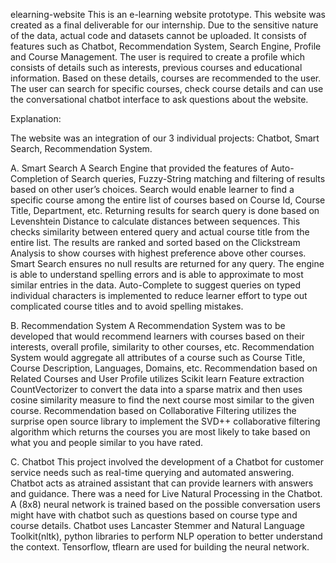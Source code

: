 elearning-website
This is an e-learning website prototype. This website was created as a final deliverable for our internship. Due to the sensitive nature of the data, actual code and datasets cannot be uploaded. It consists of features such as Chatbot, Recommendation System, Search Engine, Profile and Course Management. The user is required to create a profile which consists of details such as interests, previous courses and educational information. Based on these details, courses are recommended to the user. The user can search for specific courses, check course details and can use the conversational chatbot interface to ask questions about the website.

Explanation:

The website was an integration of our 3 individual projects: Chatbot, Smart Search, Recommendation System.

A. Smart Search
A Search Engine that provided the features of Auto-Completion of Search queries, Fuzzy-String matching and filtering of results based on other user’s choices.
Search would enable learner to find a specific course among the entire list of courses based on Course Id, Course Title, Department, etc.
Returning results for search query is done based on Levenshtein Distance to calculate distances between sequences. This checks similarity between entered query and actual course title from the entire list.
The results are ranked and sorted based on the Clickstream Analysis to show courses with highest preference above other courses.
Smart Search ensures no null results are returned for any query.
The engine is able to understand spelling errors and is able to approximate to most similar entries in the data.
Auto-Complete to suggest queries on typed individual characters is implemented to reduce learner effort to type out complicated course titles and to avoid spelling mistakes.

B. Recommendation System
A Recommendation System was to be developed that would recommend learners with courses based on their interests, overall profile, similarity to other courses, etc.
Recommendation System would aggregate all attributes of a course such as Course Title, Course Description, Languages, Domains, etc.
Recommendation based on Related Courses and User Profile utilizes Scikit learn Feature extraction CountVectorizer to convert the data into a sparse matrix and then uses cosine similarity measure to find the next course most similar to the given course.
Recommendation based on Collaborative Filtering utilizes the surprise open source library to implement the SVD++ collaborative filtering algorithm which returns the courses you are most likely to take based on what you and people similar to you have rated.

C. Chatbot
This project involved the development of a Chatbot for customer service needs such as real-time querying and automated answering.
Chatbot acts as atrained assistant that can provide learners with answers and guidance.
There was a need for Live Natural Processing in the Chatbot.
A (8x8) neural network is trained based on the possible conversation users might have with chatbot such as questions based on course type and course details.
Chatbot uses Lancaster Stemmer and Natural Language Toolkit(nltk), python libraries to perform NLP operation to better understand the context.
Tensorflow, tflearn are used for building the neural network.

